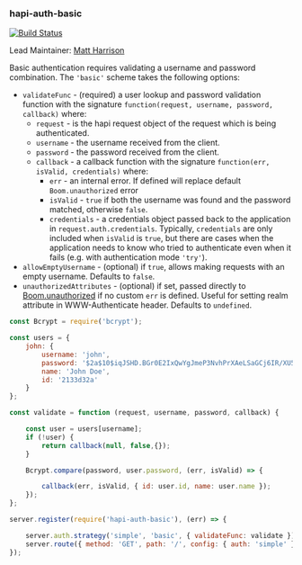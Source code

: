 ### hapi-auth-basic

[![Build Status](https://secure.travis-ci.org/hapijs/hapi-auth-basic.svg)](http://travis-ci.org/hapijs/hapi-auth-basic)

Lead Maintainer: [Matt Harrison](https://github.com/mtharrison)

Basic authentication requires validating a username and password combination. The `'basic'` scheme takes the following options:

- `validateFunc` - (required) a user lookup and password validation function with the signature `function(request, username, password, callback)` where:
    - `request` - is the hapi request object of the request which is being authenticated.
    - `username` - the username received from the client.
    - `password` - the password received from the client.
    - `callback` - a callback function with the signature `function(err, isValid, credentials)` where:
        - `err` - an internal error. If defined will replace default `Boom.unauthorized` error
        - `isValid` - `true` if both the username was found and the password matched, otherwise `false`.
        - `credentials` - a credentials object passed back to the application in `request.auth.credentials`. Typically, `credentials` are only
          included when `isValid` is `true`, but there are cases when the application needs to know who tried to authenticate even when it fails
          (e.g. with authentication mode `'try'`).
- `allowEmptyUsername` - (optional) if `true`, allows making requests with an empty username. Defaults to `false`.
- `unauthorizedAttributes` - (optional) if set, passed directly to [Boom.unauthorized](https://github.com/hapijs/boom#boomunauthorizedmessage-scheme-attributes) if no custom `err` is defined. Useful for setting realm attribute in WWW-Authenticate header. Defaults to `undefined`.

```javascript
const Bcrypt = require('bcrypt');

const users = {
    john: {
        username: 'john',
        password: '$2a$10$iqJSHD.BGr0E2IxQwYgJmeP3NvhPrXAeLSaGCj6IR/XU5QtjVu5Tm',   // 'secret'
        name: 'John Doe',
        id: '2133d32a'
    }
};

const validate = function (request, username, password, callback) {

    const user = users[username];
    if (!user) {
        return callback(null, false,{});
    }

    Bcrypt.compare(password, user.password, (err, isValid) => {

        callback(err, isValid, { id: user.id, name: user.name });
    });
};

server.register(require('hapi-auth-basic'), (err) => {

    server.auth.strategy('simple', 'basic', { validateFunc: validate });
    server.route({ method: 'GET', path: '/', config: { auth: 'simple' } });
});
```
